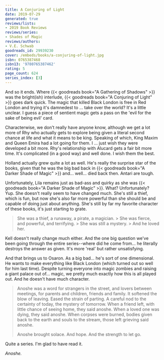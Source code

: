 ```yaml
---
title: A Conjuring of Light
date: 2019-07-29
generated: true
reviews/lists:
- 2019 Book Reviews
reviews/series:
- Shades of Magic
reviews/authors:
- V.E. Schwab
goodreads_id: 29939230
cover: /embeds/books/a-conjuring-of-light.jpg
isbn: 0765387468
isbn13: '9780765387462'
rating: 5
page_count: 624
series_index: [3]
---
```

And so it ends. Where {{< goodreads book="A Gathering of Shadows" >}} was the bright(ish) interlude, {{< goodreads book="A Conjuring of Light" >}} goes dark quick. The magic that killed Black London is free in Red London and trying it's damnedest to ... take over the world? It's a little unclear. I guess a piece of sentient magic gets a pass on the 'evil for the sake of being evil' card.  

Characterwise, we don't really have anyone know, although we get a lot more of Rhy who actually gets to explore being given a literal second chance at life and what it means to be king. Speaking of which, King Maxim and Queen Emira had a lot going for them. I ... just wish they were developed a bit more. Rhy's relationship with Alucard gets a fair bit more time. It's complicated (in a good way) and well done. I wish them the best.  

<!--more-->

Holland actually grew quite a lot as well. He's really the surprise star of the books, given that he was the big bad back in {{< goodreads book="A Darker Shade of Magic" >}} and... well... died back then. Antari are tough.  

Unfortunately, Lila remains just as bad-ass and quirky as she was {{< goodreads book="A Darker Shade of Magic" >}}. What? Unfortunately? Yup. She doesn't really seem to have changed much. She's still a thief, which is fun, but now she's also far more powerful than she should be and capable of doing just about anything. She's still by far my favorite character of these books, it's just starting to grate.  

> She was a thief, a runaway, a pirate, a magician.   > She was fierce, and powerful, and terrifying.   > She was still a mystery.   > And he loved her.  

Kell doesn't really change much either. And the one big question we've been going through the entire series--where did he come from... he literally destroys the answer as given. It's more 'real' but rather unsatisfying.  

And that brings us to Osaron. As a big bad... he's sort of one dimensional. He wants to make everything like Black London (which turned out so well for him last time). Despite turning everyone into magic zombies and raising a giant palace out of... magic, we pretty much exactly how this is all played out. And he doesn't have much character.  

> Anoshe was a word for strangers in the street, and lovers between meetings, for parents and children, friends and family. It softened the blow of leaving. Eased the strain of parting. A careful nod to the certainty of today, the mystery of tomorrow. When a friend left, with little chance of seeing home, they said anoshe. When a loved one was dying, they said anoshe. When corpses were burned, bodies given back to the earth and souls to the stream, those left grieving said anoshe.  
>
> Anoshe brought solace. And hope. And the strength to let go.  

Quite a series. I'm glad to have read it.  

_Anoshe._